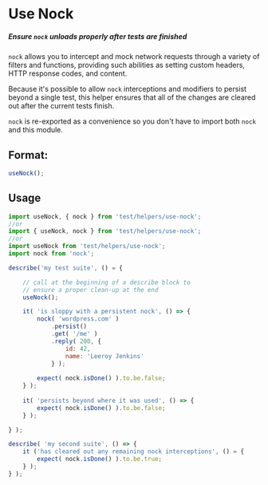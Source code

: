 # Use Nock

##### Ensure `nock` unloads properly after tests are finished

`nock` allows you to intercept and mock network requests through a variety of filters and functions, providing such abilities as setting custom headers, HTTP response codes, and content.

Because it's possible to allow `nock` interceptions and modifiers to persist beyond a single test, this helper ensures that all of the changes are cleared out after the current tests finish.

`nock` is re-exported as a convenience so you don't have to import both `nock` and this module.

## Format:
```js
useNock();
```

## Usage

```js
import useNock, { nock } from 'test/helpers/use-nock';
//or
import { useNock, nock } from 'test/helpers/use-nock';
//or
import useNock from 'test/helpers/use-nock';
import nock from 'nock';

describe('my test suite', () = {

    // call at the beginning of a describe block to
    // ensure a proper clean-up at the end
    useNock();

	it( 'is sloppy with a persistent nock', () => {
	    nock( 'wordpress.com' )
	        .persist()
	        .get( '/me' )
	        .reply( 200, {
	            id: 42,
	            name: 'Leeroy Jenkins'
            } );
        
        expect( nock.isDone() ).to.be.false;
	} );
	
	it( 'persists beyond where it was used', () => {
	    expect( nock.isDone() ).to.be.false;
	} );

} );

describe( 'my second suite', () => {
	it ('has cleared out any remaining nock interceptions', () = {
	    expect( nock.isDone() ).to.be.true;
	} );
} );
```

